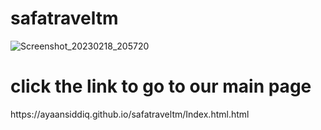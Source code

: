 # safatraveltm
![Screenshot_20230218_205720](https://user-images.githubusercontent.com/124867734/219874137-f023ca22-a727-4821-b208-067eede391ef.jpg)
<h1>click the link to go to our main page</h1>
https://ayaansiddiq.github.io/safatraveltm/Index.html.html
